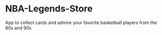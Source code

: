 # NBA-Legends-Store
App to collect cards and admire your favorite basketball players from the 80s and 90s
